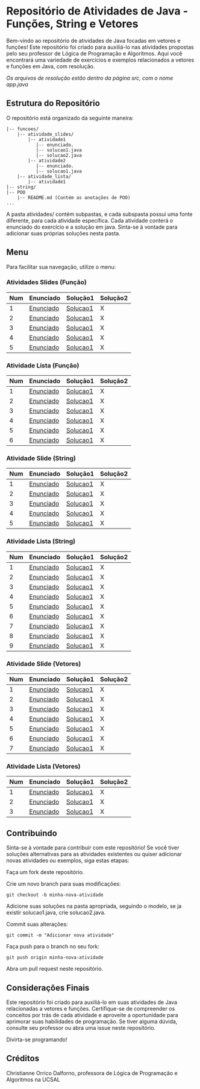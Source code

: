 # Repositório de Atividades de Java - Funções, String e Vetores
Bem-vindo ao repositório de atividades de Java focadas em vetores e funções! Este repositório foi criado para auxiliá-lo nas atividades propostas pelo seu professor de Lógica de Programação e Algoritmos. Aqui você encontrará uma variedade de exercícios e exemplos relacionados a vetores e funções em Java, com resolução. <br>

*Os arquivos de resolução estão dentro da página src, com o nome app.java*

## Estrutura do Repositório
O repositório está organizado da seguinte maneira:

```
|-- funcoes/
    |-- atividade_slides/
        |-- atividade1
           |-- enunciado.
           |-- solucao1.java
           |-- solucao2.java
        |-- atividade2
           |-- enunciado.
           |-- solucao1.java
    |-- atividade_lista/
        |-- atividade1
|-- string/
|-- POO
    |-- README.md (Contém as anotações de POO)
...
```
A pasta atividades/ contém subpastas, e cada subspasta possui uma fonte diferente, para cada atividade específica. Cada atividade conterá o enunciado do exercício e a solução em java. Sinta-se à vontade para adicionar suas próprias soluções nesta pasta.

## Menu
Para facilitar sua navegação, utilize o menu:

### Atividades Slides (Função)
Num | Enunciado | Solução1 | Solução2 
---|---|---|---
1 | [Enunciado](funcoes/atividades_slides/atividade1/enunciado.md) | [Solucao1](funcoes/atividades_slides/atividade1/solucao1/src/App.java) | X
2 | [Enunciado](funcoes/atividades_slides/atividade2/enunciado.md) | [Solucao1](funcoes/atividades_slides/atividade2/solucao1/src/App.java) | X
3 | [Enunciado](funcoes/atividades_slides/atividade3/enunicado.png) | [Solucao1](funcoes/atividades_slides/atividade3/solucao1/src/App.java) | X
4 | [Enunciado](funcoes/atividades_slides/atividade4/enunciado.md) | [Solucao1](funcoes/atividades_slides/atividade4/solucao1/src/App.java) | X
5 | [Enunciado](funcoes/atividades_slides/atividade5/enunciado.png) | [Solucao1](funcoes/atividades_slides/atividade5/solucao1/src/App.java) | X
### Atividade Lista (Função)
Num | Enunciado | Solução1 | Solução2 
---|---|---|---
1 | [Enunciado](funcoes/atividades_lista/atividade1/enunciado.md) | [Solucao1](funcoes/atividades_lista/atividade1/solucao1/src/App.java) | X
2 | [Enunciado](funcoes/atividades_lista/atividade2/enunciado.md) | [Solucao1](funcoes/atividades_lista/atividade2/solucao1/src/App.java) | X
3 | [Enunciado](funcoes/atividades_lista/atividade3/enunciado.md) | [Solucao1](funcoes/atividades_lista/atividade3/solucao1/src/App.java) | X
4 | [Enunciado](funcoes/atividades_lista/atividade4/enunciado.md) | [Solucao1](funcoes/atividades_lista/atividade4/solucao1/src/App.java) | X
5 | [Enunciado](funcoes/atividades_lista/atividade5/enunciado.md) | [Solucao1](funcoes/atividades_lista/atividade5/solucao1/src/App.java) | X
6 | [Enunciado](funcoes/atividades_lista/atividade6/enunciado.md) | [Solucao1](funcoes/atividades_lista/atividade6/solucao1/src/App.java) | X
### Atividade Slide (String)
Num | Enunciado | Solução1 | Solução2 
---|---|---|---
1 | [Enunciado](string/atividades_slides/atividade1/enunciado.md) | [Solucao1](string/atividades_slides/atividade1/solucao1/src/App.java) | X
2 | [Enunciado](string/atividades_slides/atividade2/enunciado.md) | [Solucao1](string/atividades_slides/atividade2/solucao1/src/App.java) | X
3 | [Enunciado](string/atividades_slides/atividade3/enunciado.md) | [Solucao1](string/atividades_slides/atividade3/solucao1/src/App.java) | X
4 | [Enunciado](string/atividades_slides/atividade4/enunciado.md) | [Solucao1](string/atividades_slides/atividade4/solucao1/src/App.java) | X
5 | [Enunciado](string/atividades_slides/atividade5/enunciado.md) | [Solucao1](string/atividades_slides/atividade5/solucao1/src/App.java) | X

### Atividade Lista (String)
Num | Enunciado | Solução1 | Solução2 
---|---|---|---
1 | [Enunciado](string/atividades_lista/atividade1/enunciado.md) | [Solucao1](string/atividades_lista/atividade1/solucao1/src/App.java) | X
2 | [Enunciado](string/atividades_lista/atividade2/enunciado.md) | [Solucao1](string/atividades_lista/atividade2/solucao1/src/App.java) | X
3 | [Enunciado](string/atividades_lista/atividade3/enunciado.md) | [Solucao1](string/atividades_lista/atividade3/solucao1/src/App.java) | X
4 | [Enunciado](string/atividades_lista/atividade4/enunciado.md) | [Solucao1](string/atividades_lista/atividade4/solucao1/src/App.java) | X
5 | [Enunciado](string/atividades_lista/atividade5/enunciado.md) | [Solucao1](string/atividades_lista/atividade5/solucao1/src/App.java) | X
6 | [Enunciado](string/atividades_lista/atividade6/enunciado.md) | [Solucao1](string/atividades_lista/atividade6/solucao1/src/App.java) | X
7 | [Enunciado](string/atividades_lista/atividade7/enunciado.md) | [Solucao1](string/atividades_lista/atividade7/solucao1/src/App.java) | X
8 | [Enunciado](string/atividades_lista/atividade8/enunciado.md) | [Solucao1](string/atividades_lista/atividade8/solucao1/src/App.java) | X
9 | [Enunciado](string/atividades_lista/atividade9/enunciado.md) | [Solucao1](string/atividades_lista/atividade9/solucao1/src/App.java) | X

### Atividade Slide (Vetores)
Num | Enunciado | Solução1 | Solução2 
---|---|---|---
1 | [Enunciado](vetor/atividades_slides/atividade1/enunciado.md) | [Solucao1](vetor/atividades_slides/atividade1/solucao1/src/App.java) | X
2 | [Enunciado](vetor/atividades_slides/atividade2/enunciado.md) | [Solucao1](vetor/atividades_slides/atividade2/solucao1/src/App.java) | X
3 | [Enunciado](vetor/atividades_slides/atividade3/enunciado.md) | [Solucao1](vetor/atividades_slides/atividade3/solucao1/src/App.java) | X
4 | [Enunciado](vetor/atividades_slides/atividade4/enunciado.md) | [Solucao1](vetor/atividades_slides/atividade4/solucao1/src/App.java) | X
5 | [Enunciado](vetor/atividades_slides/atividade5/enunciado.md) | [Solucao1](vetor/atividades_slides/atividade5/solucao1/src/App.java) | X
6 | [Enunciado](vetor/atividades_slides/atividade6/enunciado.md) | [Solucao1](vetor/atividades_slides/atividade6/solucao1/src/App.java) | X
7 | [Enunciado](vetor/atividades_slides/atividade7/enunciado.md) | [Solucao1](vetor/atividades_slides/atividade7/solucao1/src/App.java) | X
### Atividade Lista (Vetores)
Num | Enunciado | Solução1 | Solução2 
---|---|---|---
1 | [Enunciado](vetor/atividades_lista/atividade1/enunciado.md) | [Solucao1](vetor/atividades_lista/atividade1/solucao1/src/App.java) | X
2 | [Enunciado](vetor/atividades_lista/atividade2/enunciado.md) | [Solucao1](vetor/atividades_lista/atividade2/solucao1/src/App.java) | X
3 | [Enunciado](vetor/atividades_lista/atividade3/enunciado.md) | [Solucao1](vetor/atividades_lista/atividade3/solucao1/src/App.java) | X

## Contribuindo
Sinta-se à vontade para contribuir com este repositório! Se você tiver soluções alternativas para as atividades existentes ou quiser adicionar novas atividades ou exemplos, siga estas etapas:

Faça um fork deste repositório.

Crie um novo branch para suas modificações:
```
git checkout -b minha-nova-atividade
```
Adicione suas soluções na pasta apropriada, seguindo o modelo, se ja existir solucao1.java, crie solucao2.java.

Commit suas alterações:
```
git commit -m "Adicionar nova atividade"  
```
Faça push para o branch no seu fork:
```
git push origin minha-nova-atividade
```
Abra um pull request neste repositório.

## Considerações Finais
Este repositório foi criado para auxiliá-lo em suas atividades de Java relacionadas a vetores e funções. Certifique-se de compreender os conceitos por trás de cada atividade e aproveite a oportunidade para aprimorar suas habilidades de programação. Se tiver alguma dúvida, consulte seu professor ou abra uma issue neste repositório.

Divirta-se programando!

## Créditos
Christianne Orrico Dalforno, professora de Lógica de Programação e Algoritmos na UCSAL
